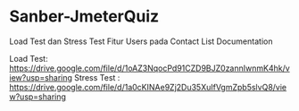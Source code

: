 # Sanber-JmeterQuiz

Load Test dan Stress Test Fitur Users pada Contact List Documentation 

Load Test: 
https://drive.google.com/file/d/1oAZ3NqocPd91CZD9BJZ0zannIwnmK4hk/view?usp=sharing
Stress Test : 
https://drive.google.com/file/d/1a0cKINAe9Zj2Du35XuIfVgmZpb5slvQ8/view?usp=sharing